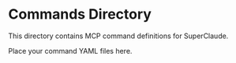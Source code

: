 # Commands Directory

This directory contains MCP command definitions for SuperClaude.

Place your command YAML files here.